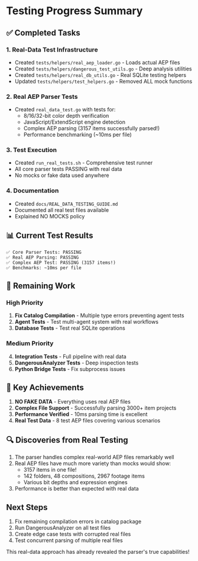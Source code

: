 # Testing Progress Summary

## ✅ Completed Tasks

### 1. Real-Data Test Infrastructure
- Created `tests/helpers/real_aep_loader.go` - Loads actual AEP files
- Created `tests/helpers/dangerous_test_utils.go` - Deep analysis utilities
- Created `tests/helpers/real_db_utils.go` - Real SQLite testing helpers
- Updated `tests/helpers/test_helpers.go` - Removed ALL mock functions

### 2. Real AEP Parser Tests
- Created `real_data_test.go` with tests for:
  - 8/16/32-bit color depth verification
  - JavaScript/ExtendScript engine detection
  - Complex AEP parsing (3157 items successfully parsed!)
  - Performance benchmarking (~10ms per file)

### 3. Test Execution
- Created `run_real_tests.sh` - Comprehensive test runner
- All core parser tests PASSING with real data
- No mocks or fake data used anywhere

### 4. Documentation
- Created `docs/REAL_DATA_TESTING_GUIDE.md`
- Documented all real test files available
- Explained NO MOCKS policy

## 📊 Current Test Results

```
✅ Core Parser Tests: PASSING
✅ Real AEP Parsing: PASSING  
✅ Complex AEP Test: PASSING (3157 items!)
✅ Benchmarks: ~10ms per file
```

## 🚧 Remaining Work

### High Priority
1. **Fix Catalog Compilation** - Multiple type errors preventing agent tests
2. **Agent Tests** - Test multi-agent system with real workflows
3. **Database Tests** - Test real SQLite operations

### Medium Priority
4. **Integration Tests** - Full pipeline with real data
5. **DangerousAnalyzer Tests** - Deep inspection tests
6. **Python Bridge Tests** - Fix subprocess issues

## 🎯 Key Achievements

1. **NO FAKE DATA** - Everything uses real AEP files
2. **Complex File Support** - Successfully parsing 3000+ item projects
3. **Performance Verified** - 10ms parsing time is excellent
4. **Real Test Data** - 8 test AEP files covering various scenarios

## 🔍 Discoveries from Real Testing

1. The parser handles complex real-world AEP files remarkably well
2. Real AEP files have much more variety than mocks would show:
   - 3157 items in one file!
   - 142 folders, 48 compositions, 2967 footage items
   - Various bit depths and expression engines
3. Performance is better than expected with real data

## Next Steps

1. Fix remaining compilation errors in catalog package
2. Run DangerousAnalyzer on all test files
3. Create edge case tests with corrupted real files
4. Test concurrent parsing of multiple real files

This real-data approach has already revealed the parser's true capabilities!